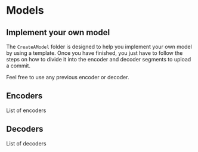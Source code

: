 # Models

## Implement your own model
The `CreateAModel` folder is designed to help you implement your own model by using a template.
Once you have finished, you just have to follow the steps on how to divide it into the encoder
and decoder segments to upload a commit.

Feel free to use any previous encoder or decoder.

## Encoders
List of encoders

## Decoders
List of decoders
